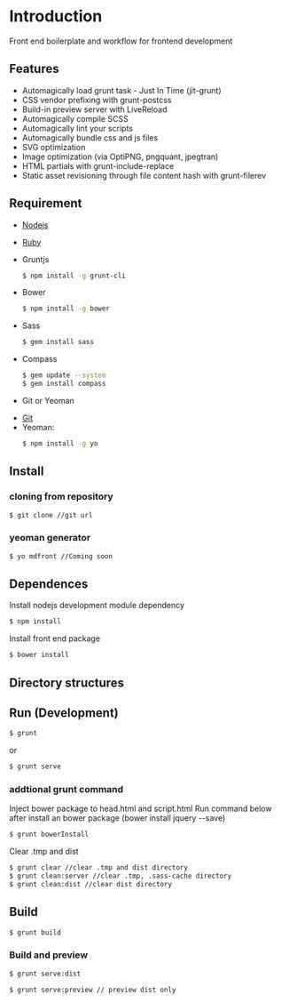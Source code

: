 # Introduction

Front end boilerplate and workflow for frontend development

## Features

* Automagically load grunt task - Just In Time (jit-grunt)
* CSS vendor prefixing with grunt-postcss
* Build-in preview server with LiveReload
* Automagically compile SCSS
* Automagically lint your scripts
* Automagically bundle css and js files
* SVG optimization
* Image optimization (via OptiPNG, pngquant, jpegtran)
* HTML partials with grunt-include-replace
* Static asset revisioning through file content hash with grunt-filerev



## Requirement

- [Nodejs](https://nodejs.org/en/download/)
- [Ruby](https://www.ruby-lang.org/en/documentation/installation/)
- Gruntjs
  ```bash
  $ npm install -g grunt-cli
  ```
- Bower
  ```bash
  $ npm install -g bower
  ```
- Sass
  ```bash
  $ gem install sass
  ```
- Compass
  ```bash
  $ gem update --system
  $ gem install compass
  ```
    
- Git or Yeoman
+ [Git](https://git-scm.com/)
+ Yeoman:
  ```bash
  $ npm install -g yo
  ```

## Install

### cloning from repository

```bash
$ git clone //git url
```

### yeoman generator

```bash
$ yo mdfront //Coming soon

```

## Dependences

Install nodejs development module dependency

```bash
$ npm install
```

Install front end package

```bash
$ bower install
```

## Directory structures


## Run (Development)

```bash
$ grunt
```
or
```bash
$ grunt serve
```

### addtional grunt command

Inject bower package to head.html and script.html
Run command below after install an bower package (bower install jquery --save)
```bash
$ grunt bowerInstall
```

Clear .tmp and dist

```bash
$ grunt clear //clear .tmp and dist directory
$ grunt clean:server //clear .tmp, .sass-cache directory
$ grunt clean:dist //clear dist directory
```


## Build

```bash
$ grunt build
```

### Build and preview 
```bash
$ grunt serve:dist
```

```bash
$ grunt serve:preview // preview dist only
```
